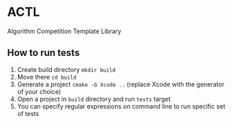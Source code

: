 # ACTL
Algorithm Competition Template Library

## How to run tests

1. Create build directory `mkdir build`
2. Move there `cd build`
3. Generate a project `cmake -G Xcode ..` (replace Xcode with the generator of your choice)
4. Open a project in `build` directory and run `tests` target
5. You can specify regular expressions on command line to run specific set of tests
